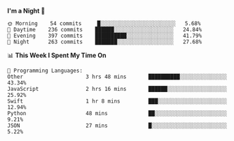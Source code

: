 <!--START_SECTION:waka-->
**I'm a Night 🦉** 

```text
🌞 Morning    54 commits     █░░░░░░░░░░░░░░░░░░░░░░░░   5.68% 
🌆 Daytime    236 commits    ██████░░░░░░░░░░░░░░░░░░░   24.84% 
🌃 Evening    397 commits    ██████████░░░░░░░░░░░░░░░   41.79% 
🌙 Night      263 commits    ███████░░░░░░░░░░░░░░░░░░   27.68%

```


📊 **This Week I Spent My Time On** 

```text
💬 Programming Languages: 
Other                    3 hrs 48 mins       ██████████░░░░░░░░░░░░░░░   43.34% 
JavaScript               2 hrs 16 mins       ██████░░░░░░░░░░░░░░░░░░░   25.92% 
Swift                    1 hr 8 mins         ███░░░░░░░░░░░░░░░░░░░░░░   12.94% 
Python                   48 mins             ██░░░░░░░░░░░░░░░░░░░░░░░   9.21% 
JSON                     27 mins             █░░░░░░░░░░░░░░░░░░░░░░░░   5.22%

```


<!--END_SECTION:waka-->
